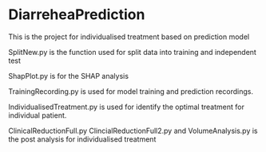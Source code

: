 # DiarreheaPrediction

This is the project for individualised treatment based on prediction model

SplitNew.py is the function used for split data into training and independent test


ShapPlot.py is for the SHAP analysis


TrainingRecording.py is used for model training and prediction recordings. 


IndividualisedTreatment.py is used for identify the optimal treatment for individual patient. 


ClinicalReductionFull.py ClincialReductionFull2.py and VolumeAnalysis.py is the post analysis for individualised treatment 
